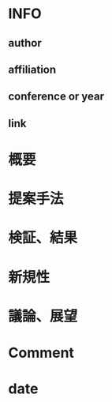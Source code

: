 # INFO
## author

## affiliation

## conference or year

## link

# 概要

# 提案手法

# 検証、結果

# 新規性

# 議論、展望

# Comment

# date
